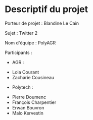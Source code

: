 # Descriptif du projet

Porteur de projet : Blandine Le Cain

Sujet : Twitter 2

Nom d'équipe : PolyAGR

Participants : 

- AGR :
* Lola Courant
* Zacharie Cousineau

- Polytech :  
* Pierre Doumenc
* François Charpentier
* Erwan Bouvron
* Malo Kervestin
